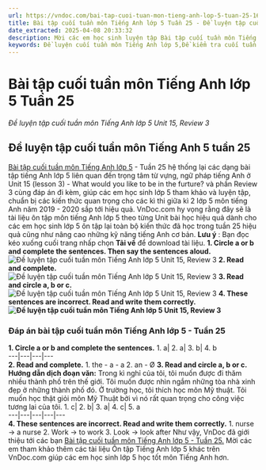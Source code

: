 ```yaml
---
url: https://vndoc.com/bai-tap-cuoi-tuan-mon-tieng-anh-lop-5-tuan-25-162756
title: Bài tập cuối tuần môn Tiếng Anh lớp 5 Tuần 25 - Đề luyện tập cuối tuần môn Tiếng Anh lớp 5 Unit 15, Review 3 - VnDoc.com
date_extracted: 2025-04-08 20:33:32
description: Mời các em học sinh luyện tập Bài tập cuối tuần môn Tiếng Anh lớp 5 tuần 25, bao gồm các dạng bài Tiếng Anh có trong Unit 15 (lesson 3) và phần Review 3, cùng đáp án đi kèm giúp các em học sinh tham khảo, ôn tập để chuẩn bị cho các kì thi quan trọng sắp tới.
keywords: Đề luyện cuối tuần môn Tiếng Anh lớp 5,Đề kiểm tra cuối tuần môn tiếng anh lớp 5 tuần 25,Bài tập cuối tuần môn Tiếng anh lớp 5,giải bài tập tiếng anh 5,tiếng anh lớp 5,bài tập tiếng anh lớp 5,bài tập tiếng anh lớp 5 unit 15,Tiếng Anh 5 unit 15,tiếng anh 5 review 3
---
```


# Bài tập cuối tuần môn Tiếng Anh lớp 5 Tuần 25
 _Đề luyện tập cuối tuần môn Tiếng Anh lớp 5 Unit 15, Review 3_
## Đề luyện tập cuối tuần môn Tiếng Anh 5 tuần 25
[Bài tập cuối tuần môn Tiếng Anh lớp 5](<https://vndoc.com/bai-tap-cuoi-tuan-tieng-anh-lop5>) \- Tuần 25 hệ thống lại các dạng bài tập tiếng Anh lớp 5 liên quan đến trọng tâm từ vựng, ngữ pháp tiếng Anh ở Unit 15 \(lesson 3\) - What would you like to be in the furture? và phần Review 3 cùng đáp án đi kèm, giúp các em học sinh lớp 5 tham khảo và luyện tập, chuẩn bị các kiến thức quan trọng cho các kì thi giữa kì 2 lớp 5 môn tiếng Anh năm 2019 - 2020 sắp tới hiệu quả.
VnDoc.com hy vọng rằng đây sẽ là tài liệu ôn tập môn tiếng Anh lớp 5 theo từng Unit bài học hiệu quả dành cho các em học sinh lớp 5 ôn tập lại toàn bộ kiến thức đã học trong tuần 25 hiệu quả cũng như nâng cao những kỹ năng tiếng Anh cơ bản.
**Lưu ý** : Bạn đọc kéo xuống cuối trang nhấp chọn **Tải về** để download tài liệu.
**1\. Circle a or b and complete the sentences. Then say the sentences aloud.**
![Đề luyện tập cuối tuần môn Tiếng Anh lớp 5 Unit 15, Review 3](https://i.vdoc.vn/data/image/2019/01/17/bai-tap-cuoi-tuan-mon-tieng-anh-lop-5-tuan-25-1.JPG)
**2\. Read and complete.**
![Đề luyện tập cuối tuần môn Tiếng Anh lớp 5 Unit 15, Review 3](https://i.vdoc.vn/data/image/2019/01/17/bai-tap-cuoi-tuan-mon-tieng-anh-lop-5-tuan-25-2.JPG)
**3\. Read and circle a, b or c.**
![Đề luyện tập cuối tuần môn Tiếng Anh lớp 5 Unit 15, Review 3](https://i.vdoc.vn/data/image/2019/01/17/bai-tap-cuoi-tuan-mon-tieng-anh-lop-5-tuan-25-3.JPG)
**4\. These sentences are incorrect. Read and write them correctly.**
**![Đề luyện tập cuối tuần môn Tiếng Anh lớp 5 Unit 15, Review 3](https://i.vdoc.vn/data/image/2019/01/17/bai-tap-cuoi-tuan-mon-tieng-anh-lop-5-tuan-25-4.JPG)**
### **Đáp án bài tập cuối tuần môn Tiếng Anh lớp 5 - Tuần 25**
**1\. Circle a or b and complete the sentences.**
1\. a| 2\. a| 3\. b| 4\. b  
---|---|---|---  
**2\. Read and complete.**
1\. the - a - a
2\. an - Ø
**3\. Read and circle a, b or c.**
**Hướng dẫn dịch đoạn văn:**
Trong kì nghỉ của tôi, tôi muốn được đi thăm nhiều thành phố trên thế giới. Tôi muốn được nhìn ngắm những tòa nhà xinh đẹp ở những thành phố đó. Ở trường học, tôi thích học môn Mỹ thuật. Tôi muốn học thật giỏi môn Mỹ Thuật bởi vì nó rất quan trọng cho công việc tương lai của tôi.
1\. c| 2\. b| 3\. a| 4\. c| 5\. a  
---|---|---|---|---  
**4\. These sentences are incorrect. Read and write them correctly.**
1\. nurse → a nurse
2\. Work → to work
3\. Look → look after
Như vậy, VnDoc đã giới thiệu tới các bạn [Bài tập cuối tuần môn Tiếng Anh lớp 5 - Tuần 25.](<https://vndoc.com/bai-tap-cuoi-tuan-mon-tieng-anh-lop-5-tuan-25-162756>) Mời các em tham khảo thêm các tài liệu Ôn tập Tiếng Anh lớp 5 khác trên VnDoc.com giúp các em học sinh lớp 5 học tốt môn Tiếng Anh hơn.
